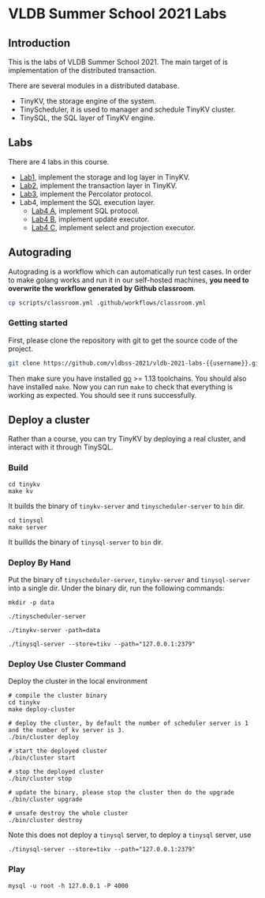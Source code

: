 # VLDB Summer School 2021 Labs

## Introduction

This is the labs of VLDB Summer School 2021. The main target of is implementation of the distributed transaction.

There are several modules in a distributed database.

- TinyKV, the storage engine of the system.
- TinyScheduler, it is used to manager and schedule TinyKV cluster.
- TinySQL, the SQL layer of TinyKV engine.

## Labs

There are 4 labs in this course.

- [Lab1](./tinykv/doc_ss/lab1.md), implement the storage and log layer in TinyKV.
- [Lab2](./tinykv/doc_ss/lab2.md), implement the transaction layer in TinyKV.
- [Lab3](./tinysql/doc_ss/lab3-README-zh_CN.md), implement the Percolator protocol.
- Lab4, implement the SQL execution layer.
    - [Lab4 A](./tinysql/doc_ss/lab4a-README-zh_CN.md), implement SQL protocol.
    - [Lab4 B](./tinysql/doc_ss/lab4b-README-zh_CN.md), implement update executor.
    - [Lab4 C](./tinysql/doc_ss/lab4c-README-zh_CN.md), implement select and projection executor.

## Autograding

Autograding is a workflow which can automatically run test cases. In order to make golang works and run it in our self-hosted machines, **you need to overwrite the workflow generated by Github classroom**.

```sh
cp scripts/classroom.yml .github/workflows/classroom.yml
```

### Getting started

First, please clone the repository with git to get the source code of the project.

``` bash
git clone https://github.com/vldbss-2021/vldb-2021-labs-{{username}}.git
```

Then make sure you have installed [go](https://golang.org/doc/install) >= 1.13 toolchains. You should also have installed `make`.
Now you can run `make` to check that everything is working as expected. You should see it runs successfully.

## Deploy a cluster

Rather than a course, you can try TinyKV by deploying a real cluster, and interact with it through TinySQL.

### Build

```
cd tinykv
make kv
```

It builds the binary of `tinykv-server` and `tinyscheduler-server` to `bin` dir.

```
cd tinysql
make server
```
It buillds the binary of `tinysql-server` to `bin` dir.


### Deploy By Hand

Put the binary of `tinyscheduler-server`, `tinykv-server` and `tinysql-server` into a single dir.
Under the binary dir, run the following commands:

```
mkdir -p data
```

```
./tinyscheduler-server
```

```
./tinykv-server -path=data
```

```
./tinysql-server --store=tikv --path="127.0.0.1:2379"
```

### Deploy Use Cluster Command

Deploy the cluster in the local environment
```
# compile the cluster binary
cd tinykv
make deploy-cluster

# deploy the cluster, by default the number of scheduler server is 1 and the number of kv server is 3.
./bin/cluster deploy

# start the deployed cluster
./bin/cluster start

# stop the deployed cluster
./bin/cluster stop

# update the binary, please stop the cluster then do the upgrade
./bin/cluster upgrade

# unsafe destroy the whole cluster
./bin/cluster destroy

```

Note this does not deploy a `tinysql` server, to deploy a `tinysql` server, use
```
./tinysql-server --store=tikv --path="127.0.0.1:2379"
```

### Play

```
mysql -u root -h 127.0.0.1 -P 4000
```
